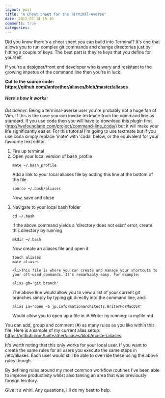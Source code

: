 ```yaml
---
layout: post
title: "A Cheat Sheet for the Terminal-Averse"
date: 2012-02-14 15:16
comments: true
categories: 
---
```


Did you know there's a cheat sheet you can build into Terminal? It's one that allows you to run complex git commands and change directories just by hitting a couple of keys. The best part is they're keys that you define for yourself.

If you're a designer/front end developer who is wary and resistant to the growing impetus of the command line then you're in luck.

<strong>Cut to the source code: <a class="h6" href="https://github.com/Ianfeather/aliases/blob/master/aliases">https://github.com/Ianfeather/aliases/blob/master/aliases</a></strong>
<h5>Here's how it works:</h5>
<em>Disclaimer: </em>Being a terminal-averse user you're probably not a huge fan of Vim. If this is the case you can invoke textmate from the command line as standard. If you use coda then you will have to download this plugin first (<a href="http://wefoundland.com/project/command-line_coda/">http://wefoundland.com/project/command-line_coda/</a>) but it will make your life significantly easier. For this tutorial I'm going to use textmate but if you use coda simply replace 'mate' with 'coda' below, or the equivalent for your favourite text editor.
<ol>
	<li>Fire up terminal</li>
	<li>Open your local version of bash_profile

<pre><code>mate ~/.bash_profile</code></pre>

Add a link to your local aliases file by adding this line at the bottom of the file

<pre><code>source ~/.bash/aliases</code></pre>

Now, save and close</li>
	<li>Navigate to your local bash folder

<pre><code>cd ~/.bash</code></pre>

If the above command yields a 'directory does not exist' error, create this directory by running

<pre><code>mkdir ~/.bash</code></pre>

Now create an aliases file and open it

<pre><code>touch aliases
mate aliases</code></pre></li>
	<li>This file is where you can create and manage your shortcuts to your oft-used commands. It's remarkably easy. For example:

<pre><code>alias gb='git branch'</code></pre>

The above line would allow you to view a list of your current git branches simply by typing gb directly into the command line, and:

<pre><code>alias ia='open -b jp.informationarchitects.WriterForMacOSX'</code></pre>

Would allow you to open up a file in iA Writer by running: ia myfile.md</li>
</ol>
You can add, group and comment (#) as many rules as you like within this file. Here is a sample of my current alias setup: <a href="https://github.com/Ianfeather/aliases/blob/master/aliases">https://github.com/Ianfeather/aliases/blob/master/aliases</a>

It's worth noting that this only works for your local user. If you want to create the same rules for all users you execute the same steps in /etc/aliases. Each user would still be able to override these using the above rules though.

By defining rules around my most common workflow routines I've been able to improve productivity whilst also taming an area that was previously foreign territory.

Give it a whirl. Any questions, I'll do my best to help.